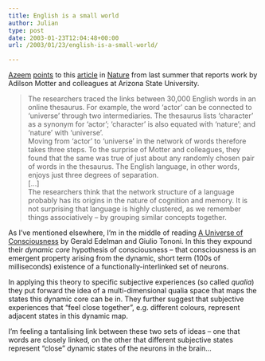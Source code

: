 ```yaml
---
title: English is a small world
author: Julian
type: post
date: 2003-01-23T12:04:48+00:00
url: /2003/01/23/english-is-a-small-world/

---
```

[Azeem][1] [points][2] to this [article][3] in [Nature][4] from last summer that reports work by Adilson Motter and colleagues at Arizona State University.

<blockquote cite="http://www.nature.com/nsu/020701/020701-2.html">
  <p>
    The researchers traced the links between 30,000 English words in an online thesaurus. For example, the word &#8216;actor&#8217; can be connected to &#8216;universe&#8217; through two intermediaries. The thesaurus lists &#8216;character&#8217; as a synonym for &#8216;actor&#8217;; &#8216;character&#8217; is also equated with &#8216;nature&#8217;; and &#8216;nature&#8217; with &#8216;universe&#8217;.<br /> Moving from &#8216;actor&#8217; to &#8216;universe&#8217; in the network of words therefore takes three steps. To the surprise of Motter and colleagues, they found that the same was true of just about any randomly chosen pair of words in the thesaurus. The English language, in other words, enjoys just three degrees of separation.<br /> [&#8230;]<br /> The researchers think that the network structure of a language probably has its origins in the nature of cognition and memory. It is not surprising that language is highly clustered, as we remember things associatively &#8211; by grouping similar concepts together.
  </p>
</blockquote>

As I&#8217;ve mentioned elsewhere, I&#8217;m in the middle of reading [A Universe of Consciousness][5] by Gerald Edelman and Giulio Tononi. In this they expound their _dynamic core_ hypothesis of consciousness &#8211; that consciousness is an emergent property arising from the dynamic, short term (100s of milliseconds) existence of a functionally-interlinked set of neurons. 

In applying this theory to specific subjective experiences (so called _qualia_) they put forward the idea of a multi-dimensional </em>qualia space</em> that maps the states this dynamic core can be in. They further suggest that subjective experiences that &#8220;feel close together&#8221;, e.g. different colours, represent adjacent states in this dynamic map.

I&#8217;m feeling a tantalising link between these two sets of ideas &#8211; one that words are closely linked, on the other that different subjective states represent &#8220;close&#8221; dynamic states of the neurons in the brain&#8230;

 [1]: http://azeem.azhar.co.uk/
 [2]: http://azeem.azhar.co.uk/archives/000345.php#000345
 [3]: http://www.nature.com/nsu/020701/020701-2.html "Small word network"
 [4]: http://www.nature.com/nsu/index.html
 [5]: https://www.synesthesia.co.uk/library/archives/000124.php